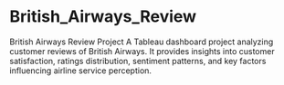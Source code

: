 # British_Airways_Review
British Airways Review Project A Tableau dashboard project analyzing customer reviews of British Airways. It provides insights into customer satisfaction, ratings distribution, sentiment patterns, and key factors influencing airline service perception.
